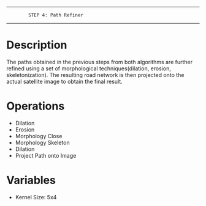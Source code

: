 -----------------------------------------------
			STEP 4: Path Refiner        
-----------------------------------------------

# Description

The paths obtained in the previous steps from both algorithms are further refined using a set of morphological techniques(dilation, erosion, skeletonization). The resulting road network is then projected onto the actual satellite image to obtain the final result.


# Operations

- Dilation
- Erosion
- Morphology Close
- Morphology Skeleton
- Dilation
- Project Path onto Image
	

# Variables

- Kernel Size: 5x4




	